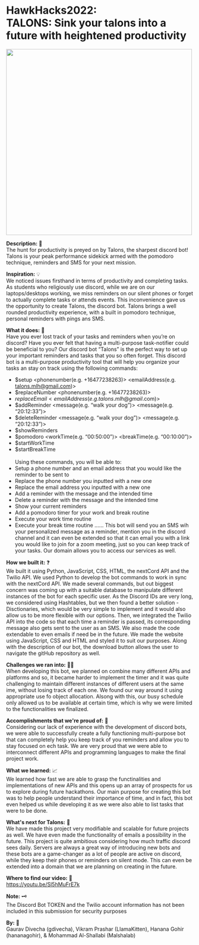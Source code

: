 # <strong>HawkHacks2022:</strong><br/> TALONS: Sink your talons into a future with heightened productivity

<img src=https://cdn.discordapp.com/attachments/975045520626163772/975402674373660682/189A5203-78EC-473B-A794-26793EF12D08.jpg width="500">

<strong>Description:</strong> :microscope:<br />
The hunt for productivity is preyed on by Talons, the sharpest discord bot! Talons is your peak performance sidekick armed with the pomodoro technique, reminders and SMS for your next mission.

<strong>Inspiration:</strong> :bulb:<br />
We noticed issues firsthand in terms of productivity and completing tasks. As students who religiously use discord, while we are on our laptops/desktops working, we miss reminders on our silent phones or forget to actually complete tasks or attends events. This inconvenience gave us the opportunity to create Talons, the discord bot. Talons brings a well rounded productivity experience, with a built in pomodoro technique, personal reminders with pings ans SMS.

<strong>What it does:</strong> :dart:<br />
Have you ever lost track of your tasks and reminders when you’re on discord? Have you ever felt that having a multi-purpose task-notifier could be beneficial to you? Our discord bot “Talons” is the perfect way to set up your important reminders and tasks that you so often forget. This discord bot is a multi-purpose productivity tool that will help you organize your tasks an stay on track using the following commands:
- $setup <phonenumber(e.g. +16477238263)> <emailAddress(e.g. talons.mlh@gmail.com)>
- $replaceNumber <phonenumber(e.g. +16477238263)> 
- $replaceEmail <emailAddress(e.g. talons.mlh@gmail$.com)>
- $addReminder <message(e.g. “walk your dog”)> <message(e.g. “20:12:33”)>
- $deleteReminder <message(e.g. “walk your dog”)> <message(e.g. “20:12:33”)>
- $showReminders
- $pomodoro <workTime(e.g. “00:50:00”)> <breakTime(e.g. “00:10:00”)>
- $startWorkTime
- $startBreakTime<br /><br />
Using these commands, you will be able to:
- Setup a phone number and an email address that you would like the reminder to be sent to
- Replace the phone number you inputted with a new one
- Replace the email address you inputted with a new one
- Add a reminder with the message and the intended time
- Delete a reminder with the message and the intended time
- Show your current reminders
- Add a pomodoro timer for your work and break routine
- Execute your work time routine
- Execute your break time routine
……
This bot will send you an SMS wih your personalized message as a reminder, mention you in the discord channel and it can even be extended so that it can email you with a link you would like to join for a zoom meeting, just so you can keep track of your tasks. Our domain allows you to access our services as well.

<strong>How we built it:</strong> :question:<br />
We built it using Python, JavaScript, CSS, HTML, the nextCord API and the Twilio API. We used Python to develop the bot commands to work in sync with the nextCord API. We made several commands, but out biggest concern was coming up with a suitable database to manipulate different instances of the bot for each specific user. As the Discord IDs are very long, we considered using Hashtables, but we then found a better solution - Disctionaries, which would be very simple to implement and it would also allow us to be more flexible with our options. Then, we integrated the Twilio API into the code so that each time a reminder is passed, its corresponding message also gets sent to the user as an SMS. We also made the code extendable to even emails if need be in the future. We made the website using JavaScript, CSS and HTML and styled it to suit our purposes. Along with the description of our bot, the download button allows the user to navigate the gitHub repository as well.

<strong>Challenges we ran into:</strong> :face_with_spiral_eyes:	<br />
When developing this bot, we planned on combine many different APIs and platforms and so, it became harder to implement the timer and it was quite challenging to maintain different instances of different users at the same ime, without losing track of each one. We found our way around it using appropriate use fo object allocation. Alsong with this, our busy schedule only allowed us to be available at  certain time, which is why we were limited to the functionalities we finalized.

<strong>Accomplishments that we're proud of:</strong> :mechanical_arm:<br /> 
Considering our lack of experience with the development of discord bots, we were able to successfully create a fully functioning multi-purpose bot that can completely help you keep track of you reminders and allow you to stay focused on ech task. We are very proud that we were able to interconnect different APIs and programming languages to make the final project work.

<strong>What we learned:</strong> :chart_with_upwards_trend:<br />
We learned how fast we are able to grasp the functinalities and implementations of new APIs and this opens up an array of prospects for us to explore during future hackathons. Our main purpose for creating this bot was to help people understand their importance of time, and in fact, this bot even helped us while developing it as we were also able to list tasks that were to be done.

<strong>What's next for Talons:</strong> :eagle:<br />
We have made this project very modifiable and scalable for future projects as well. We have even made the functionality of emails a possibility in the future. This project is quite ambitious considering how much traffic discord sees daily. Servers are always a great way of introducing new bots and these bots are a game-changer as a lot of people are active on discord, while they keep their phones or reminders on silent mode. This can even be extended into a domain that we are planning on creating in the future.

<strong>Where to find our video:</strong> :link:<br />
https://youtu.be/Sl5hMuFrE7k

<strong>**Note:**</strong> :old_key:<br />
The Discord Bot TOKEN and the Twilio account information has not been included in this submission for security purposes

<strong>By:</strong> :brain:<br />
Gaurav Divecha (gdivecha), Vikram Prashar (LlamaKitten), Hanana Gohir (hananagohir), & Mohammad Al-Shallabi (Malshalab)
